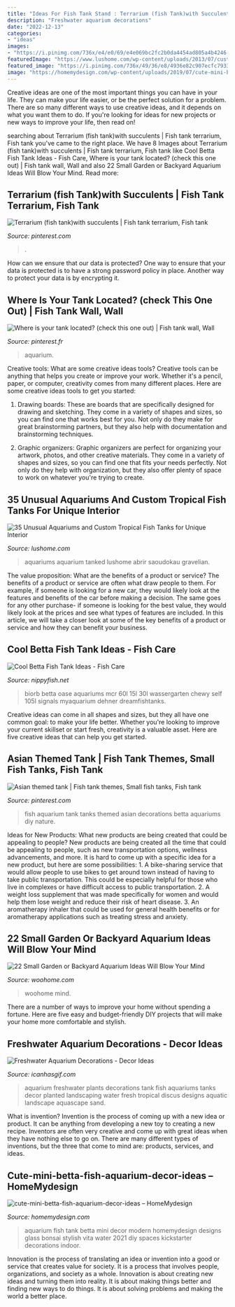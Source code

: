 ```yaml
---
title: "Ideas For Fish Tank Stand : Terrarium (fish Tank)with Succulents"
description: "Freshwater aquarium decorations"
date: "2022-12-13"
categories:
- "ideas"
images:
- "https://i.pinimg.com/736x/e4/e0/69/e4e069bc2fc2b0da4454ad805a4b4246--in-wall-fish-tank-fish-tanks.jpg"
featuredImage: "https://www.lushome.com/wp-content/uploads/2013/07/custom-aquariums-fish-tanks-25.jpg"
featured_image: "https://i.pinimg.com/736x/49/36/e8/4936e82c907ecfc79330c383c91e794c--aquarium-ideas-tanks.jpg"
image: "https://homemydesign.com/wp-content/uploads/2019/07/cute-mini-betta-fish-aquarium-decor-ideas.jpg"
---
```



Creative ideas are one of the most important things you can have in your life. They can make your life easier, or be the perfect solution for a problem. There are so many different ways to use creative ideas, and it depends on what you want them to do. If you're looking for ideas for new projects or new ways to improve your life, then read on!

	

		
searching about Terrarium (fish tank)with succulents | Fish tank terrarium, Fish tank you've came to the right place. We have 8 Images about Terrarium (fish tank)with succulents | Fish tank terrarium, Fish tank like Cool Betta Fish Tank Ideas - Fish Care, Where is your tank located? (check this one out) | Fish tank wall, Wall and also 22 Small Garden or Backyard Aquarium Ideas Will Blow Your Mind. Read more:
		
    
## Terrarium (fish Tank)with Succulents | Fish Tank Terrarium, Fish Tank

<img loading=lazy src="https://i.pinimg.com/736x/24/7d/dc/247ddc71896970bc2c6683af6fc254f6.jpg" onerror="this.onerror=null;this.src='https://tse2.mm.bing.net/th?id=OIP.ZDq7uudmZHT2PmQu2gCZsAHaJ3&amp;pid=15.1';" alt="Terrarium (fish tank)with succulents | Fish tank terrarium, Fish tank">

_Source: pinterest.com_

>. 

	

How can we ensure that our data is protected?
One way to ensure that your data is protected is to have a strong password policy in place. Another way to protect your data is by encrypting it.

    
## Where Is Your Tank Located? (check This One Out) | Fish Tank Wall, Wall

<img loading=lazy src="https://i.pinimg.com/736x/e4/e0/69/e4e069bc2fc2b0da4454ad805a4b4246--in-wall-fish-tank-fish-tanks.jpg" onerror="this.onerror=null;this.src='https://tse1.mm.bing.net/th?id=OIP.-8XGwqguQ9DPJAw5rCU1AQHaJi&amp;pid=15.1';" alt="Where is your tank located? (check this one out) | Fish tank wall, Wall">

_Source: pinterest.fr_

>aquarium. 

	

Creative tools: What are some creative ideas tools?
Creative tools can be anything that helps you create or improve your work. Whether it's a pencil, paper, or computer, creativity comes from many different places. Here are some creative ideas tools to get you started:
1. Drawing boards: These are boards that are specifically designed for drawing and sketching. They come in a variety of shapes and sizes, so you can find one that works best for you. Not only do they make for great brainstorming partners, but they also help with documentation and brainstorming techniques.

2. Graphic organizers: Graphic organizers are perfect for organizing your artwork, photos, and other creative materials. They come in a variety of shapes and sizes, so you can find one that fits your needs perfectly. Not only do they help with organization, but they also offer plenty of space to work on whatever you're trying to create.

    
## 35 Unusual Aquariums And Custom Tropical Fish Tanks For Unique Interior

<img loading=lazy src="https://www.lushome.com/wp-content/uploads/2013/07/custom-aquariums-fish-tanks-25.jpg" onerror="this.onerror=null;this.src='https://tse3.mm.bing.net/th?id=OIP.201G6_y4JEtnZ0aeqbOpXgAAAA&amp;pid=15.1';" alt="35 Unusual Aquariums and Custom Tropical Fish Tanks for Unique Interior">

_Source: lushome.com_

>aquariums aquarium tanked lushome abrir saoudokau gravelian. 

	

The value proposition: What are the benefits of a product or service?
The benefits of a product or service are often what draw people to them. For example, if someone is looking for a new car, they would likely look at the features and benefits of the car before making a decision. The same goes for any other purchase- if someone is looking for the best value, they would likely look at the prices and see what types of features are included. In this article, we will take a closer look at some of the key benefits of a product or service and how they can benefit your business.

    
## Cool Betta Fish Tank Ideas - Fish Care

<img loading=lazy src="https://nippyfish.net/wp-content/uploads/2021/05/81ydddI1FL._AC_SL1500_.jpg" onerror="this.onerror=null;this.src='https://tse2.mm.bing.net/th?id=OIP.5ZyNf-6FmVXWiW0a2ZT8cgHaIK&amp;pid=15.1';" alt="Cool Betta Fish Tank Ideas - Fish Care">

_Source: nippyfish.net_

>biorb betta oase aquariums mcr 60l 15l 30l wassergarten chewy self 105l signals myaquarium dehner dreamfishtanks. 

	

Creative ideas can come in all shapes and sizes, but they all have one common goal: to make your life better. Whether you're looking to improve your current skillset or start fresh, creativity is a valuable asset. Here are five creative ideas that can help you get started.

    
## Asian Themed Tank | Fish Tank Themes, Small Fish Tanks, Fish Tank

<img loading=lazy src="https://i.pinimg.com/736x/49/36/e8/4936e82c907ecfc79330c383c91e794c--aquarium-ideas-tanks.jpg" onerror="this.onerror=null;this.src='https://tse1.mm.bing.net/th?id=OIP.LjQesAeqSQ0zN8hDrZJ8KwHaHa&amp;pid=15.1';" alt="Asian themed tank | Fish tank themes, Small fish tanks, Fish tank">

_Source: pinterest.com_

>fish aquarium tank tanks themed asian decorations betta aquariums diy nature. 

	

Ideas for New Products: What new products are being created that could be appealing to people?
New products are being created all the time that could be appealing to people, such as new transportation options, wellness advancements, and more. It is hard to come up with a specific idea for a new product, but here are some possibilities: 1. A bike-sharing service that would allow people to use bikes to get around town instead of having to take public transportation. This could be especially helpful for those who live in complexes or have difficult access to public transportation. 2. A weight loss supplement that was made specifically for women and would help them lose weight and reduce their risk of heart disease. 3. An aromatherapy inhaler that could be used for general health benefits or for aromatherapy applications such as treating stress and anxiety. 
    
## 22 Small Garden Or Backyard Aquarium Ideas Will Blow Your Mind

<img loading=lazy src="https://www.woohome.com/wp-content/uploads/2015/04/outdoor-fish-tank-pond-woohome-2.jpg" onerror="this.onerror=null;this.src='https://tse1.mm.bing.net/th?id=OIP.1UFPKZYku3Pr2qWJmtlLHAHaM8&amp;pid=15.1';" alt="22 Small Garden or Backyard Aquarium Ideas Will Blow Your Mind">

_Source: woohome.com_

>woohome mind. 

	

There are a number of ways to improve your home without spending a fortune. Here are five easy and budget-friendly DIY projects that will make your home more comfortable and stylish.

    
## Freshwater Aquarium Decorations - Decor Ideas

<img loading=lazy src="https://www.icanhasgif.com/wp-content/uploads/2016/03/Freshwater-Aquarium-Decorations.jpg" onerror="this.onerror=null;this.src='https://tse2.mm.bing.net/th?id=OIP.cBtKfxCO21CL7TKShd-4yAHaE8&amp;pid=15.1';" alt="Freshwater Aquarium Decorations - Decor Ideas">

_Source: icanhasgif.com_

>aquarium freshwater plants decorations tank fish aquariums tanks decor planted landscaping water fresh tropical discus designs aquatic landscape aquascape sand. 

	

What is invention?
Invention is the process of coming up with a new idea or product. It can be anything from developing a new toy to creating a new recipe. Inventors are often very creative and come up with great ideas when they have nothing else to go on. There are many different types of inventions, but the three that come to mind are: products, services, and ideas.

    
## Cute-mini-betta-fish-aquarium-decor-ideas – HomeMydesign

<img loading=lazy src="https://homemydesign.com/wp-content/uploads/2019/07/cute-mini-betta-fish-aquarium-decor-ideas.jpg" onerror="this.onerror=null;this.src='https://tse1.mm.bing.net/th?id=OIP.cXa4G1Y4HGGsGWJqsKqgHAHaLF&amp;pid=15.1';" alt="cute-mini-betta-fish-aquarium-decor-ideas – HomeMydesign">

_Source: homemydesign.com_

>aquarium fish tank betta mini decor modern homemydesign designs glass bonsai stylish vita water 2021 diy spaces kickstarter decorations indoor. 

	

Innovation is the process of translating an idea or invention into a good or service that creates value for society. It is a process that involves people, organizations, and society as a whole. Innovation is about creating new ideas and turning them into reality. It is about making things better and finding new ways to do things. It is about solving problems and making the world a better place.

